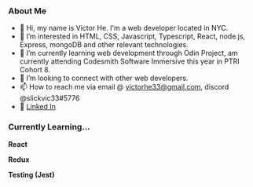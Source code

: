 <h3> About Me </h3>

- 👋 Hi, my name is Victor He. I'm a web developer located in NYC.
- 👀 I’m interested in HTML, CSS, Javascript, Typescript, React, node.js, Express, mongoDB and other relevant technologies.
- 🌱 I’m currently learning web development through Odin Project, am currently attending Codesmith Software Immersive this year in PTRI Cohort 8.
- 💞️ I’m looking to connect with other web developers.
- 📫 How to reach me via email @ victorhe33@gmail.com, discord @slickvic33#5776
- 💼 [Linked In](https://www.linkedin.com/in/victorhe33/)

<h3> Currently Learning... </h3>

**React**

**Redux**

**Testing (Jest)**

<!---
victorhe33/victorhe33 is a ✨ special ✨ repository because its `README.md` (this file) appears on your GitHub profile.
You can click the Preview link to take a look at your changes.
--->
